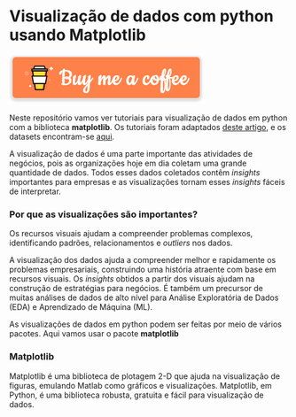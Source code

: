 # Visualização de dados com python usando Matplotlib

<a href="https://www.buymeacoffee.com/lisaterumi"><img src="https://github.com/lisaterumi/lisaterumi/blob/main/bymeacoffe_link.png" alt="By me a coffe"/></a>

Neste repositório vamos ver tutoriais para visualização de dados em python com a biblioteca **matplotlib**. Os tutoriais foram adaptados [deste artigo](https://towardsdatascience.com/data-visualization-using-matplotlib-16f1aae5ce70), e os datasets encontram-se [aqui](https://github.com/BadreeshShetty/Data-Visualization-using-Matplotlib/tree/master/datasets).

A visualização de dados é uma parte importante das atividades de negócios, pois as organizações hoje em dia coletam uma grande quantidade de dados. Todos esses dados coletados contêm *insights* importantes para empresas e as visualizações tornam esses *insights* fáceis de interpretar.

### Por que as visualizações são importantes?

Os recursos visuais ajudam a compreender problemas complexos, identificando padrões, relacionamentos e *outliers* nos dados. 

A visualização dos dados ajuda a compreender melhor e rapidamente os problemas empresariais, construindo uma história atraente com base em recursos visuais. Os *insights* obtidos a partir dos visuais ajudam na construção de estratégias para negócios. É também um precursor de muitas análises de dados de alto nível para Análise Exploratória de Dados (EDA) e Aprendizado de Máquina (ML).

As visualizações de dados em python podem ser feitas por meio de vários pacotes. Aqui vamos usar o pacote **matplotlib**

### Matplotlib

Matplotlib é uma biblioteca de plotagem 2-D que ajuda na visualização de figuras, emulando Matlab como gráficos e visualizações. Matplotlib, em Python, é uma biblioteca robusta, gratuita e fácil para visualização de dados.

